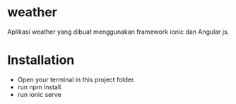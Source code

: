 # weather
Aplikasi weather yang dibuat menggunakan framework ionic dan Angular js.

# Installation
<ul>
<li>Open your terminal in this project folder.</li>
<li>run npm install.</li>
<li>run ionic serve</li>
</ul>

